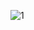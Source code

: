 ![1](https://user-images.githubusercontent.com/73426989/147091211-86f0f2bb-84e5-46e9-9c95-6b786351ce8b.png)
